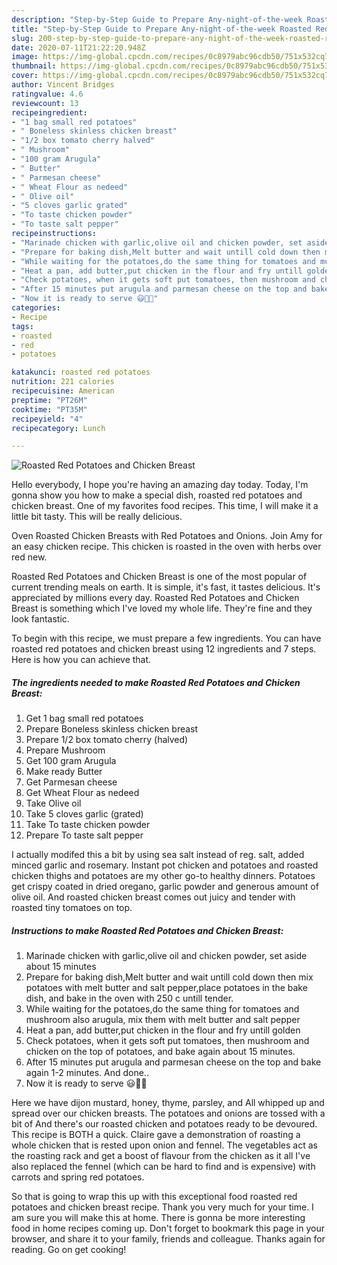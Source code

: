 ```yaml
---
description: "Step-by-Step Guide to Prepare Any-night-of-the-week Roasted Red Potatoes and Chicken Breast"
title: "Step-by-Step Guide to Prepare Any-night-of-the-week Roasted Red Potatoes and Chicken Breast"
slug: 200-step-by-step-guide-to-prepare-any-night-of-the-week-roasted-red-potatoes-and-chicken-breast
date: 2020-07-11T21:22:20.948Z
image: https://img-global.cpcdn.com/recipes/0c8979abc96cdb50/751x532cq70/roasted-red-potatoes-and-chicken-breast-recipe-main-photo.jpg
thumbnail: https://img-global.cpcdn.com/recipes/0c8979abc96cdb50/751x532cq70/roasted-red-potatoes-and-chicken-breast-recipe-main-photo.jpg
cover: https://img-global.cpcdn.com/recipes/0c8979abc96cdb50/751x532cq70/roasted-red-potatoes-and-chicken-breast-recipe-main-photo.jpg
author: Vincent Bridges
ratingvalue: 4.6
reviewcount: 13
recipeingredient:
- "1 bag small red potatoes"
- " Boneless skinless chicken breast"
- "1/2 box tomato cherry halved"
- " Mushroom"
- "100 gram Arugula"
- " Butter"
- " Parmesan cheese"
- " Wheat Flour as nedeed"
- " Olive oil"
- "5 cloves garlic grated"
- "To taste chicken powder"
- "To taste salt pepper"
recipeinstructions:
- "Marinade chicken with garlic,olive oil and chicken powder, set aside about 15 minutes"
- "Prepare for baking dish,Melt butter and wait untill cold down then mix potatoes with melt butter and salt pepper,place potatoes in the bake dish, and bake in the oven with 250 c untill tender."
- "While waiting for the potatoes,do the same thing for tomatoes and mushroom also arugula, mix them with melt butter and salt pepper"
- "Heat a pan, add butter,put chicken in the flour and fry untill golden"
- "Check potatoes, when it gets soft put tomatoes, then mushroom and chicken on the top of potatoes, and bake again about 15 minutes."
- "After 15 minutes put arugula and parmesan cheese on the top and bake again 1-2 minutes. And done.."
- "Now it is ready to serve 😃🌲🥳"
categories:
- Recipe
tags:
- roasted
- red
- potatoes

katakunci: roasted red potatoes 
nutrition: 221 calories
recipecuisine: American
preptime: "PT26M"
cooktime: "PT35M"
recipeyield: "4"
recipecategory: Lunch

---
```



![Roasted Red Potatoes and Chicken Breast](https://img-global.cpcdn.com/recipes/0c8979abc96cdb50/751x532cq70/roasted-red-potatoes-and-chicken-breast-recipe-main-photo.jpg)

Hello everybody, I hope you're having an amazing day today. Today, I'm gonna show you how to make a special dish, roasted red potatoes and chicken breast. One of my favorites food recipes. This time, I will make it a little bit tasty. This will be really delicious.

Oven Roasted Chicken Breasts with Red Potatoes and Onions. Join Amy for an easy chicken recipe. This chicken is roasted in the oven with herbs over red new.

Roasted Red Potatoes and Chicken Breast is one of the most popular of current trending meals on earth. It is simple, it's fast, it tastes delicious. It's appreciated by millions every day. Roasted Red Potatoes and Chicken Breast is something which I've loved my whole life. They're fine and they look fantastic.


To begin with this recipe, we must prepare a few ingredients. You can have roasted red potatoes and chicken breast using 12 ingredients and 7 steps. Here is how you can achieve that.

<!--inarticleads1-->

##### The ingredients needed to make Roasted Red Potatoes and Chicken Breast:

1. Get 1 bag small red potatoes
1. Prepare  Boneless skinless chicken breast
1. Prepare 1/2 box tomato cherry (halved)
1. Prepare  Mushroom
1. Get 100 gram Arugula
1. Make ready  Butter
1. Get  Parmesan cheese
1. Get  Wheat Flour as nedeed
1. Take  Olive oil
1. Take 5 cloves garlic (grated)
1. Take To taste chicken powder
1. Prepare To taste salt pepper


I actually modifed this a bit by using sea salt instead of reg. salt, added minced garlic and rosemary. Instant pot chicken and potatoes and roasted chicken thighs and potatoes are my other go-to healthy dinners. Potatoes get crispy coated in dried oregano, garlic powder and generous amount of olive oil. And roasted chicken breast comes out juicy and tender with roasted tiny tomatoes on top. 

<!--inarticleads2-->

##### Instructions to make Roasted Red Potatoes and Chicken Breast:

1. Marinade chicken with garlic,olive oil and chicken powder, set aside about 15 minutes
1. Prepare for baking dish,Melt butter and wait untill cold down then mix potatoes with melt butter and salt pepper,place potatoes in the bake dish, and bake in the oven with 250 c untill tender.
1. While waiting for the potatoes,do the same thing for tomatoes and mushroom also arugula, mix them with melt butter and salt pepper
1. Heat a pan, add butter,put chicken in the flour and fry untill golden
1. Check potatoes, when it gets soft put tomatoes, then mushroom and chicken on the top of potatoes, and bake again about 15 minutes.
1. After 15 minutes put arugula and parmesan cheese on the top and bake again 1-2 minutes. And done..
1. Now it is ready to serve 😃🌲🥳


Here we have dijon mustard, honey, thyme, parsley, and All whipped up and spread over our chicken breasts. The potatoes and onions are tossed with a bit of And there&#39;s our roasted chicken and potatoes ready to be devoured. This recipe is BOTH a quick. Claire gave a demonstration of roasting a whole chicken that is rested upon onion and fennel. The vegetables act as the roasting rack and get a boost of flavour from the chicken as it all I&#39;ve also replaced the fennel (which can be hard to find and is expensive) with carrots and spring red potatoes. 

So that is going to wrap this up with this exceptional food roasted red potatoes and chicken breast recipe. Thank you very much for your time. I am sure you will make this at home. There is gonna be more interesting food in home recipes coming up. Don't forget to bookmark this page in your browser, and share it to your family, friends and colleague. Thanks again for reading. Go on get cooking!
